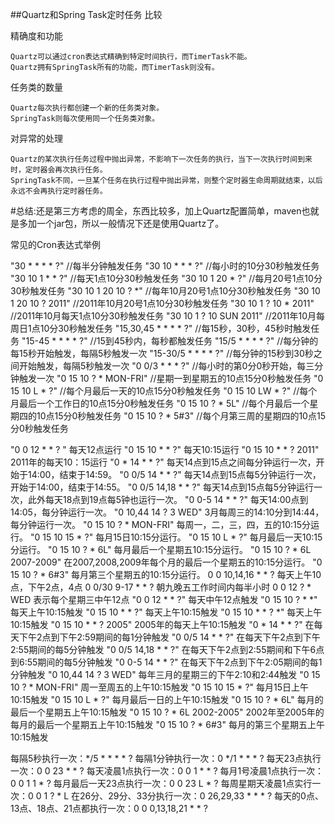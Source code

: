 
##Quartz和Spring Task定时任务 比较



精确度和功能 

    Quartz可以通过cron表达式精确到特定时间执行，而TimerTask不能。
    Quartz拥有SpringTask所有的功能，而TimerTask则没有。 

任务类的数量 

    Quartz每次执行都创建一个新的任务类对象。
    SpringTask则每次使用同一个任务类对象。 

对异常的处理

    Quartz的某次执行任务过程中抛出异常，不影响下一次任务的执行，当下一次执行时间到来时，定时器会再次执行任务。
    SpringTask不同，一旦某个任务在执行过程中抛出异常，则整个定时器生命周期就结束，以后永远不会再执行定时器任务。
    
    
#总结:还是第三方考虑的周全，东西比较多，加上Quartz配置简单，maven也就是多加一个jar包，所以一般情况下还是使用Quartz了。


常见的Cron表达式举例

"30 * * * * ?"              //每半分钟触发任务
"30 10 * * * ?"             //每小时的10分30秒触发任务
"30 10 1 * * ?"             //每天1点10分30秒触发任务
"30 10 1 20 * ?"            //每月20号1点10分30秒触发任务
"30 10 1 20 10 ? *"         //每年10月20号1点10分30秒触发任务
"30 10 1 20 10 ? 2011"      //2011年10月20号1点10分30秒触发任务
"30 10 1 ? 10 * 2011"       //2011年10月每天1点10分30秒触发任务
"30 10 1 ? 10 SUN 2011"     //2011年10月每周日1点10分30秒触发任务
"15,30,45 * * * * ?"        //每15秒，30秒，45秒时触发任务
"15-45 * * * * ?"           //15到45秒内，每秒都触发任务
"15/5 * * * * ?"            //每分钟的每15秒开始触发，每隔5秒触发一次
"15-30/5 * * * * ?"         //每分钟的15秒到30秒之间开始触发，每隔5秒触发一次
"0 0/3 * * * ?"             //每小时的第0分0秒开始，每三分钟触发一次
"0 15 10 ? * MON-FRI"       //星期一到星期五的10点15分0秒触发任务
"0 15 10 L * ?"             //每个月最后一天的10点15分0秒触发任务
"0 15 10 LW * ?"            //每个月最后一个工作日的10点15分0秒触发任务
"0 15 10 ? * 5L"            //每个月最后一个星期四的10点15分0秒触发任务
"0 15 10 ? * 5#3"           //每个月第三周的星期四的10点15分0秒触发任务

"0 0 12 * * ? " 每天12点运行
"0 15 10 * * ?" 每天10:15运行
"0 15 10 * * ? 2011"    2011年的每天10：15运行
"0 * 14 * * ?"  每天14点到15点之间每分钟运行一次，开始于14:00，结束于14:59。
"0 0/5 14 * * ?"    每天14点到15点每5分钟运行一次，开始于14:00，结束于14:55。
"0 0/5 14,18 * * ?" 每天14点到15点每5分钟运行一次，此外每天18点到19点每5钟也运行一次。
"0 0-5 14 * * ?"    每天14:00点到14:05，每分钟运行一次。
"0 10,44 14 ? 3 WED"    3月每周三的14:10分到14:44，每分钟运行一次。
"0 15 10 ? * MON-FRI"   每周一，二，三，四，五的10:15分运行。
"0 15 10 15 * ?"    每月15日10:15分运行。
"0 15 10 L * ?" 每月最后一天10:15分运行。
"0 15 10 ? * 6L"    每月最后一个星期五10:15分运行。
"0 15 10 ? * 6L 2007-2009"  在2007,2008,2009年每个月的最后一个星期五的10:15分运行。
"0 15 10 ? * 6#3"   每月第三个星期五的10:15分运行。
0 0 10,14,16 * * ? 每天上午10点，下午2点，4点
0 0/30 9-17 * * ?   朝九晚五工作时间内每半小时
0 0 12 ? * WED 表示每个星期三中午12点 
"0 0 12 * * ?" 每天中午12点触发 
"0 15 10 ? * *" 每天上午10:15触发 
"0 15 10 * * ?" 每天上午10:15触发 
"0 15 10 * * ? *" 每天上午10:15触发 
"0 15 10 * * ? 2005" 2005年的每天上午10:15触发 
"0 * 14 * * ?" 在每天下午2点到下午2:59期间的每1分钟触发 
"0 0/5 14 * * ?" 在每天下午2点到下午2:55期间的每5分钟触发 
"0 0/5 14,18 * * ?" 在每天下午2点到2:55期间和下午6点到6:55期间的每5分钟触发 
"0 0-5 14 * * ?" 在每天下午2点到下午2:05期间的每1分钟触发 
"0 10,44 14 ? 3 WED" 每年三月的星期三的下午2:10和2:44触发 
"0 15 10 ? * MON-FRI" 周一至周五的上午10:15触发 
"0 15 10 15 * ?" 每月15日上午10:15触发 
"0 15 10 L * ?" 每月最后一日的上午10:15触发 
"0 15 10 ? * 6L" 每月的最后一个星期五上午10:15触发 
"0 15 10 ? * 6L 2002-2005" 2002年至2005年的每月的最后一个星期五上午10:15触发 
"0 15 10 ? * 6#3" 每月的第三个星期五上午10:15触发 

  每隔5秒执行一次：*/5 * * * * ?
  每隔1分钟执行一次：0 */1 * * * ?
  每天23点执行一次：0 0 23 * * ?
  每天凌晨1点执行一次：0 0 1 * * ?
  每月1号凌晨1点执行一次：0 0 1 1 * ?
  每月最后一天23点执行一次：0 0 23 L * ?
  每周星期天凌晨1点实行一次：0 0 1 ? * L
  在26分、29分、33分执行一次：0 26,29,33 * * * ?
  每天的0点、13点、18点、21点都执行一次：0 0 0,13,18,21 * * ?